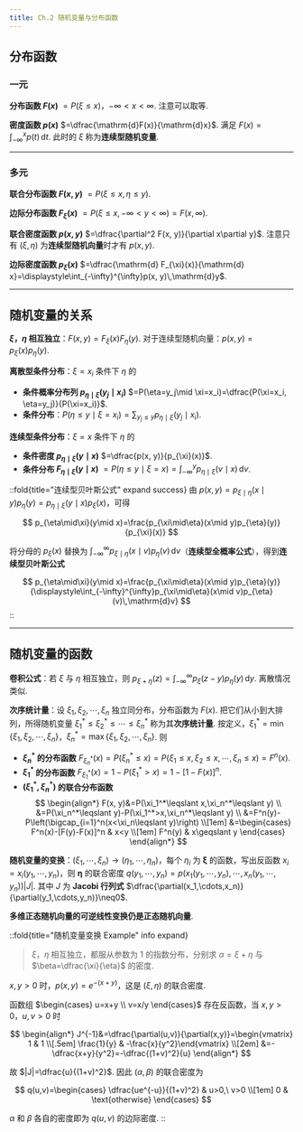 ```yaml
---
title: Ch.2 随机变量与分布函数
---
```


## 分布函数

### 一元

**分布函数 $F(x)$** $=P(\xi\leqslant x)$，$-\infty<x<\infty$. 注意可以取等.

**密度函数 $p(x)$** $=\dfrac{\mathrm{d}F(x)}{\mathrm{d}x}$. 满足 $F(x)=\displaystyle\int_{-\infty}^x p(t)\,\mathrm{d}t$. 此时的 $\xi$ 称为**连续型随机变量**.

---

### 多元

**联合分布函数 $F(x, y)$** $=P(\xi\leqslant x, \eta\leqslant y)$.

**边际分布函数 $F_{\xi}(x)$** $=P(\xi\leqslant x, -\infty<y<\infty)=F(x,\infty)$.

**联合密度函数 $p(x, y)$** $=\dfrac{\partial^2 F(x, y)}{\partial x\partial y}$. 注意只有 $(\xi, \eta)$ 为**连续型随机向量**时才有 $p(x, y)$.

**边际密度函数 $p_{\xi}(x)$** $=\dfrac{\mathrm{d} F_{\xi}(x)}{\mathrm{d} x}=\displaystyle\int_{-\infty}^{\infty}p(x, y)\,\mathrm{d}y$.

---

## 随机变量的关系

**$\xi$，$\eta$ 相互独立**：$F(x, y)=F_{\xi}(x)F_{\eta}(y)$. 对于连续型随机向量：$p(x, y)=p_{\xi}(x)p_{\eta}(y)$.

**离散型条件分布**：$\xi=x_i$ 条件下 $\eta$ 的

 - **条件概率分布列 $p_{\eta\mid\xi}(y_j\mid x_i)$** $=P(\eta=y_j\mid \xi=x_i)=\dfrac{P(\xi=x_i, \eta=y_j)}{P(\xi=x_i)}$.
 - **条件分布**：$P(\eta\leqslant y\mid \xi=x_i)=\displaystyle\sum_{y_j\leqslant y}p_{\eta\mid\xi}(y_j\mid x_i)$.

**连续型条件分布**：$\xi=x$ 条件下 $\eta$ 的

 - **条件密度 $p_{\eta\mid\xi}(y\mid x)$** $=\dfrac{p(x, y)}{p_{\xi}(x)}$.
 - **条件分布 $F_{\eta\mid\xi}(y\mid x)$** $=P(\eta\leqslant y\mid \xi=x)=\displaystyle\int_{-\infty}^y p_{\eta\mid\xi}(v\mid x)\,\mathrm{d}v$.

::fold{title="连续型贝叶斯公式" expand success}
由 $p(x, y)=p_{\xi\mid\eta}(x\mid y)p_{\eta}(y)=p_{\eta\mid\xi}(y\mid x)p_{\xi}(x)$，可得

$$
p_{\eta\mid\xi}(y\mid x)=\frac{p_{\xi\mid\eta}(x\mid y)p_{\eta}(y)}{p_{\xi}(x)}
$$

将分母的 $p_{\xi}(x)$ 替换为 $\displaystyle\int_{-\infty}^{\infty}p_{\xi\mid\eta}(x\mid v)p_{\eta}(v)\,\mathrm{d}v$（**连续型全概率公式**），得到**连续型贝叶斯公式**

$$
p_{\eta\mid\xi}(y\mid x)=\frac{p_{\xi\mid\eta}(x\mid y)p_{\eta}(y)}{\displaystyle\int_{-\infty}^{\infty}p_{\xi\mid\eta}(x\mid v)p_{\eta}(v)\,\mathrm{d}v}
$$
::

---

## 随机变量的函数

**卷积公式**：若 $\xi$ 与 $\eta$ 相互独立，则 $p_{\xi+\eta}(z)=\displaystyle\int_{-\infty}^{\infty}p_{\xi}(z-y)p_{\eta}(y)\,\mathrm{d}y$. 离散情况类似.

**次序统计量**：设 $\xi_1,\xi_2,\cdots,\xi_n$ 独立同分布，分布函数为 $F(x)$. 把它们从小到大排列，所得随机变量 $\xi_1^*\leqslant\xi_2^*\leqslant\cdots\leqslant\xi_n^*$ 称为其**次序统计量**. 按定义，$\xi_1^*=\min\{\xi_1,\xi_2,\cdots,\xi_n\}$，$\xi_n^*=\max\{\xi_1,\xi_2,\cdots,\xi_n\}$. 则

 - **$\xi_n^*$ 的分布函数** $F_{\xi_n^*}(x)=P(\xi_n^*\leqslant x)=P(\xi_1\leqslant x,\xi_2\leqslant x,\cdots,\xi_n\leqslant x)=F^n(x)$.
 - **$\xi_1^*$ 的分布函数** $F_{\xi_1^*}(x)=1-P(\xi_1^*>x)=1-[1-F(x)]^n$.
 - **$(\xi_1^*, \xi_n^*)$ 的联合分布函数**
   $$
   \begin{align*}
      F(x, y)&=P(\xi_1^*\leqslant x,\xi_n^*\leqslant y) \\
      &=P(\xi_n^*\leqslant y)-P(\xi_1^*>x,\xi_n^*\leqslant y) \\
      &=F^n(y)-P\left(\bigcap_{i=1}^n(x<\xi_n\leqslant y)\right) \\[1em]
      &=\begin{cases}
         F^n(x)-[F(y)-F(x)]^n & x<y \\[1em]
         F^n(y) & x\geqslant y
      \end{cases}
   \end{align*}
   $$

**随机变量的变换**：$(\xi_1,\cdots,\xi_n)\to(\eta_1,\cdots,\eta_n)$，每个 $\eta_i$ 为 $\boldsymbol\xi$ 的函数，写出反函数 $x_i=x_i(y_1,\cdots,y_n)$，则 $\boldsymbol\eta$ 的联合密度 $q(y_1,\cdots,y_n)=p(x_1(y_1,\cdots,y_n),\cdots,x_n(y_1,\cdots,y_n))\left|J\right|$. 其中 $J$ 为 **Jacobi 行列式** $\dfrac{\partial(x_1,\cdots,x_n)}{\partial(y_1,\cdots,y_n)}\neq0$.

**多维正态随机向量的可逆线性变换仍是正态随机向量**.

::fold{title="随机变量变换 Example" info expand}
> $\xi$，$\eta$ 相互独立，都服从参数为 $1$ 的指数分布，分别求 $\alpha=\xi+\eta$ 与 $\beta=\dfrac{\xi}{\eta}$ 的密度.

$x,y>0$ 时，$p(x,y)=e^{-(x+y)}$，这是 $(\xi,\eta)$ 的联合密度.

函数组 $\begin{cases} u=x+y \\ v=x/y \end{cases}$ 存在反函数，当 $x,y>0$，$u,v>0$ 时

$$
\begin{align*}
J^{-1}&=\dfrac{\partial(u,v)}{\partial(x,y)}=\begin{vmatrix} 1 & 1 \\[.5em] \frac{1}{y} & -\frac{x}{y^2}\end{vmatrix} \\[2em]
&=-\dfrac{x+y}{y^2}=-\dfrac{(1+v)^2}{u}
\end{align*}
$$

故 $|J|=\dfrac{u}{(1+v)^2}$. 因此 $(\alpha,\beta)$ 的联合密度为

$$
q(u,v)=\begin{cases}
\dfrac{ue^{-u}}{(1+v)^2} & u>0,\ v>0 \\[1em]
0 & \text{otherwise}
\end{cases}
$$

$\alpha$ 和 $\beta$ 各自的密度即为 $q(u,v)$ 的边际密度.
::
